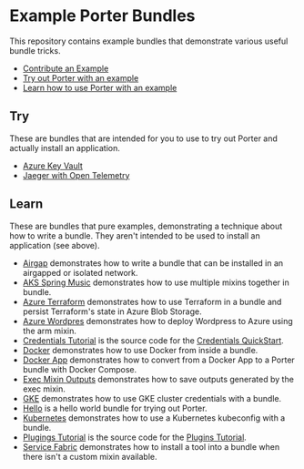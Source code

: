 
# Example Porter Bundles

This repository contains example bundles that demonstrate various useful bundle tricks.

* [Contribute an Example](./CONTRIBUTING.md)
* [Try out Porter with an example](#try)
* [Learn how to use Porter with an example](#learn)

## Try

These are bundles that are intended for you to use to try out Porter and actually install an application.

* [Azure Key Vault](/azure-keyvault/)
* [Jaeger with Open Telemetry](/otel-jaeger/)

## Learn

These are bundles that pure examples, demonstrating a technique about how to write a bundle.
They aren't intended to be used to install an application (see above).

* [Airgap](/airgap/) demonstrates how to write a bundle that can be installed in an airgapped or isolated network.
* [AKS Spring Music](/aks-spring-music/) demonstrates how to use multiple mixins together in bundle.
* [Azure Terraform](/azure-terraform/) demonstrates how to use Terraform in a bundle and persist Terraform's state in Azure Blob Storage.
* [Azure Wordpres](/azure-wordpress/) demonstrates how to deploy Wordpress to Azure using the arm mixin.
* [Credentials Tutorial](/credentials-tutorial/) is the source code for the [Credentials QuickStart](https://getporter.org/quickstart/credentials).
* [Docker](/docker/) demonstrates how to use Docker from inside a bundle.
* [Docker App](/dockerapp/) demonstrates how to convert from a Docker App to a Porter bundle with Docker Compose.
* [Exec Mixin Outputs](/exec-outputs) demonstrates how to save outputs generated by the exec mixin.
* [GKE](/gke-example/) demonstrates how to use GKE cluster credentials with a bundle.
* [Hello](/hello/) is a hello world bundle for trying out Porter.
* [Kubernetes](/kubernetes/) demonstrates how to use a Kubernetes kubeconfig with a bundle.
* [Plugings Tutorial](/plugins-tutorial/) is the source code for the [Plugins Tutorial](https://getporter.org/plugins/tutorial/).
* [Service Fabric](/service-fabric-cli/) demonstrates how to install a tool into a bundle when there isn't a custom mixin available.
